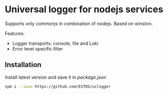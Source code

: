 # Universal logger for nodejs services

Supports only commonjs in combination of nodejs. Based on winston.

Features:
- Logger transports: console, file and Loki 
- Error level specific filter

## Installation

Install latest version and save it in *package.json*

```sh
npm i --save https://github.com/ESTOS/uclogger
```